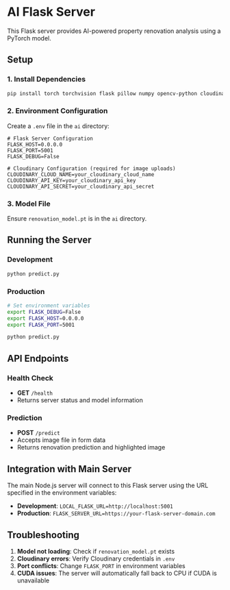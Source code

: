 # AI Flask Server

This Flask server provides AI-powered property renovation analysis using a PyTorch model.

## Setup

### 1. Install Dependencies

```bash
pip install torch torchvision flask pillow numpy opencv-python cloudinary python-dotenv
```

### 2. Environment Configuration

Create a `.env` file in the `ai` directory:

```env
# Flask Server Configuration
FLASK_HOST=0.0.0.0
FLASK_PORT=5001
FLASK_DEBUG=False

# Cloudinary Configuration (required for image uploads)
CLOUDINARY_CLOUD_NAME=your_cloudinary_cloud_name
CLOUDINARY_API_KEY=your_cloudinary_api_key
CLOUDINARY_API_SECRET=your_cloudinary_api_secret
```

### 3. Model File

Ensure `renovation_model.pt` is in the `ai` directory.

## Running the Server

### Development
```bash
python predict.py
```

### Production
```bash
# Set environment variables
export FLASK_DEBUG=False
export FLASK_HOST=0.0.0.0
export FLASK_PORT=5001

python predict.py
```

## API Endpoints

### Health Check
- **GET** `/health`
- Returns server status and model information

### Prediction
- **POST** `/predict`
- Accepts image file in form data
- Returns renovation prediction and highlighted image

## Integration with Main Server

The main Node.js server will connect to this Flask server using the URL specified in the environment variables:

- **Development**: `LOCAL_FLASK_URL=http://localhost:5001`
- **Production**: `FLASK_SERVER_URL=https://your-flask-server-domain.com`

## Troubleshooting

1. **Model not loading**: Check if `renovation_model.pt` exists
2. **Cloudinary errors**: Verify Cloudinary credentials in `.env`
3. **Port conflicts**: Change `FLASK_PORT` in environment variables
4. **CUDA issues**: The server will automatically fall back to CPU if CUDA is unavailable 